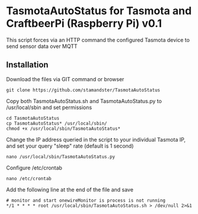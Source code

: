 # TasmotaAutoStatus for Tasmota and CraftbeerPi (Raspberry Pi) v0.1
This script forces via an HTTP command the configured Tasmota device to send sensor data over MQTT

## Installation

Download the files via GIT command or browser
```
git clone https://github.com/stamandster/TasmotaAutoStatus
```

Copy both TasmotaAutoStatus.sh and TasmotaAutoStatus.py to /usr/local/sbin and set permissions
```
cd TasmotaAutoStatus
cp TasmotaAutoStatus* /usr/local/sbin/
chmod +x /usr/local/sbin/TasmotaAutoStatus*
```

Change the IP address queried in the script to your individual Tasmota IP, and set your query "sleep" rate (default is 1 second)
```
nano /usr/local/sbin/TasmotaAutoStatus.py
```

Configure /etc/crontab
```
nano /etc/crontab
```

Add the following line at the end of the file and save

```
# monitor and start onewireMonitor is process is not running
*/1 * * * * root /usr/local/sbin/TasmotaAutoStatus.sh > /dev/null 2>&1
```
